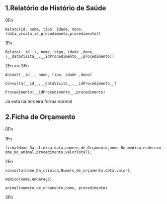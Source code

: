 1.Relatório de Histório de Saúde
---

0Fn

	Relato(id, nome, tipo, idade, dono, (data_visita,id_procedimento,procedimento))

1Fn

	Relato(__id__), nome, tipo, idade ,dono, (__dataVisita__,__idProcedimento__,procedimento))

2Fn == 3Fn

	Animal(__id__, nome, tipo, idade ,dono)
  
	Consulta(__id__,__dataVisita__,__idProcedimento__)
  
	Procedimento(__idProcedimento__,procedimento)  

Já está na terceira forma normal

2.Ficha de Orçamento
---

0Fn


1Fn

	ficha(Nome_Da_clinica,data,numero_de_Orçamento,nome_Do_medico,endereco,n	ome_Do_animal,procedimento,valorTotal);

2Fn

	consulta(nome_Da_clinica,Numero_de_orçamento,data,valor),

	medico(nome,endereço),

	animal(numero_de_orcamento,nome, procedimento)

3Fn


